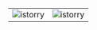 <table><tr>
<td align="center" style="padding=0;width=50%;"><img align="center" style="padding=0;" src="https://github-readme-stats.vercel.app/api?username=istorry&show_icons=true&hide=stars&count_private=true&hide_rank=true" alt="istorry" /></td>
<td align="center" style="padding=0;width=50%;"><img align="center" style="padding=0;" src="https://github-readme-stats.vercel.app/api/top-langs/?username=istorry&layout=compact" alt="istorry" /></td>
</tr></table>
